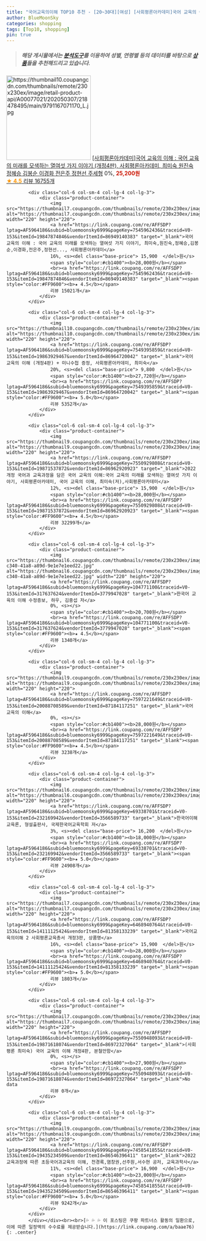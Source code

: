 ```yaml
---
title: "국어교육의이해 TOP10 추천 - [20~30대][여성] [사회평론아카데미]국어 교육의 이해 : 국어 교육의 미래를 모색하는 열여섯 가지 이야기 (개정4판), 사회평론아카데미, 최미"
author: BlueMoonSky
categories: shopping
tags: [Top10, shopping]
pin: true
---
```


> ##### 해당 게시물에서는 [**분석도구**](https://itemscout.io/)를 이용하여 **성별**, **연령별** 등의 데이터를 바탕으로 [**상품**](https://link.coupang.com/a/baae76)들을 추천해드리고 있습니다.
<div class="container"><div class="row">
            <div class="col-6 col-sm-4 col-lg-4 col-lg-3">
                <div class="product-container">
                    <img src="https://thumbnail10.coupangcdn.com/thumbnails/remote/230x230ex/image/retail-product-api/A00077021/202050307/218478495/main/9791167071170_L.jpg" alt="https://thumbnail10.coupangcdn.com/thumbnails/remote/230x230ex/image/retail-product-api/A00077021/202050307/218478495/main/9791167071170_L.jpg" width="220" height="220">
                    <a href="https://link.coupang.com/re/AFFSDP?lptag=AF5964186&subid=bluemoonsky6999&pageKey=7553080065&traceid=V0-153&itemId=19882261528&vendorItemId=86982754780" target="_blank">[사회평론아카데미]국어 교육의 이해 : 국어 교육의 미래를 모색하는 열여섯 가지 이야기 (개정4판), 사회평론아카데미, 최미숙 원진숙 정혜승 김봉순 이경화 전은주 정현선 주세형</a>
                    0%, <s></s> 
                    <span style="color:#cb1400"><b>25,200원</b></span>
                    <br><a href="https://link.coupang.com/re/AFFSDP?lptag=AF5964186&subid=bluemoonsky6999&pageKey=7553080065&traceid=V0-153&itemId=19882261528&vendorItemId=86982754780" target="_blank"><span style="color:#FF9600"><b>★ 4.5</b></span>
                    리뷰 16755개</a>
                </div>
            </div>
            
            <div class="col-6 col-sm-4 col-lg-4 col-lg-3">
                <div class="product-container">
                    <img src="https://thumbnail7.coupangcdn.com/thumbnails/remote/230x230ex/image/vendor_inventory/be8d/3b5513aedec709560d8ceb3f991adf75535ce6c8748974e1dfbba0f48fb3.png" alt="https://thumbnail7.coupangcdn.com/thumbnails/remote/230x230ex/image/vendor_inventory/be8d/3b5513aedec709560d8ceb3f991adf75535ce6c8748974e1dfbba0f48fb3.png" width="220" height="220">
                    <a href="https://link.coupang.com/re/AFFSDP?lptag=AF5964186&subid=bluemoonsky6999&pageKey=7545962436&traceid=V0-153&itemId=19847874846&vendorItemId=86949140383" target="_blank">국어 교육의 이해 : 국어 교육의 미래를 모색하는 열여섯 가지 이야기, 최미숙,원진숙,정혜승,김봉순,이경화,전은주,정현선..., 사회평론아카데미</a>
                    16%, <s><del class="base-price"> 15,900  </del>원</s> 
                    <span style="color:#cb1400"><b>28,000원</b></span>
                    <br><a href="https://link.coupang.com/re/AFFSDP?lptag=AF5964186&subid=bluemoonsky6999&pageKey=7545962436&traceid=V0-153&itemId=19847874846&vendorItemId=86949140383" target="_blank"><span style="color:#FF9600"><b>★ 4.5</b></span>
                    리뷰 15021개</a>
                </div>
            </div>
            
            <div class="col-6 col-sm-4 col-lg-4 col-lg-3">
                <div class="product-container">
                    <img src="https://thumbnail10.coupangcdn.com/thumbnails/remote/230x230ex/image/vendor_inventory/6edc/44e4dd4717c4fd22ce9d98d8d5573abac843a2f151abc80da83a2cde8c5c.png" alt="https://thumbnail10.coupangcdn.com/thumbnails/remote/230x230ex/image/vendor_inventory/6edc/44e4dd4717c4fd22ce9d98d8d5573abac843a2f151abc80da83a2cde8c5c.png" width="220" height="220">
                    <a href="https://link.coupang.com/re/AFFSDP?lptag=AF5964186&subid=bluemoonsky6999&pageKey=7549395859&traceid=V0-153&itemId=19863929467&vendorItemId=86964720042" target="_blank">국어 교육의 이해 (개정4판) + 미니수첩 증정, 사회평론아카데미, 최미숙</a>
                    20%, <s><del class="base-price"> 9,800  </del>원</s> 
                    <span style="color:#cb1400"><b>27,720원</b></span>
                    <br><a href="https://link.coupang.com/re/AFFSDP?lptag=AF5964186&subid=bluemoonsky6999&pageKey=7549395859&traceid=V0-153&itemId=19863929467&vendorItemId=86964720042" target="_blank"><span style="color:#FF9600"><b>★ 5.0</b></span>
                    리뷰 5352개</a>
                </div>
            </div>
            
            <div class="col-6 col-sm-4 col-lg-4 col-lg-3">
                <div class="product-container">
                    <img src="https://thumbnail9.coupangcdn.com/thumbnails/remote/230x230ex/image/vendor_inventory/253e/3d13ae45ccc34c334374c2b21556fd95f7c03a677cf712fbbf225c7c61d5.jpg" alt="https://thumbnail9.coupangcdn.com/thumbnails/remote/230x230ex/image/vendor_inventory/253e/3d13ae45ccc34c334374c2b21556fd95f7c03a677cf712fbbf225c7c61d5.jpg" width="220" height="220">
                    <a href="https://link.coupang.com/re/AFFSDP?lptag=AF5964186&subid=bluemoonsky6999&pageKey=7550929808&traceid=V0-153&itemId=19871537872&vendorItemId=86962920923" target="_blank">2022 개정 국어과 교육과정을 담은 국어 교육의 이해:국어 교육의 미래를 모색하는 열여섯 가지 이야기, 사회평론아카데미, 국어 교육의 이해, 최미숙(저),사회평론아카데미</a>
                    12%, <s><del class="base-price"> 15,900  </del>원</s> 
                    <span style="color:#cb1400"><b>28,000원</b></span>
                    <br><a href="https://link.coupang.com/re/AFFSDP?lptag=AF5964186&subid=bluemoonsky6999&pageKey=7550929808&traceid=V0-153&itemId=19871537872&vendorItemId=86962920923" target="_blank"><span style="color:#FF9600"><b>★ 4.5</b></span>
                    리뷰 32299개</a>
                </div>
            </div>
            
            <div class="col-6 col-sm-4 col-lg-4 col-lg-3">
                <div class="product-container">
                    <img src="https://thumbnail6.coupangcdn.com/thumbnails/remote/230x230ex/image/retail/images/2018/06/28/13/6/5157b4cc-c340-41a8-a89d-9e1e7e1eed22.jpg" alt="https://thumbnail6.coupangcdn.com/thumbnails/remote/230x230ex/image/retail/images/2018/06/28/13/6/5157b4cc-c340-41a8-a89d-9e1e7e1eed22.jpg" width="220" height="220">
                    <a href="https://link.coupang.com/re/AFFSDP?lptag=AF5964186&subid=bluemoonsky6999&pageKey=104771100&traceid=V0-153&itemId=317637624&vendorItemId=3779947028" target="_blank">한국어 교육의 이해 수정증보, 하우, 김중섭 저</a>
                    0%, <s></s> 
                    <span style="color:#cb1400"><b>20,700원</b></span>
                    <br><a href="https://link.coupang.com/re/AFFSDP?lptag=AF5964186&subid=bluemoonsky6999&pageKey=104771100&traceid=V0-153&itemId=317637624&vendorItemId=3779947028" target="_blank"><span style="color:#FF9600"><b>★ 4.5</b></span>
                    리뷰 1340개</a>
                </div>
            </div>
            
            <div class="col-6 col-sm-4 col-lg-4 col-lg-3">
                <div class="product-container">
                    <img src="https://thumbnail9.coupangcdn.com/thumbnails/remote/230x230ex/image/vendor_inventory/fb41/f2cc410e93955e56d0b418b4d70b45d5bdf4595ce60d52beec99b8efc536.jpg" alt="https://thumbnail9.coupangcdn.com/thumbnails/remote/230x230ex/image/vendor_inventory/fb41/f2cc410e93955e56d0b418b4d70b45d5bdf4595ce60d52beec99b8efc536.jpg" width="220" height="220">
                    <a href="https://link.coupang.com/re/AFFSDP?lptag=AF5964186&subid=bluemoonsky6999&pageKey=7597221649&traceid=V0-153&itemId=20088708589&vendorItemId=87184117251" target="_blank">국어 교육의 이해</a>
                    0%, <s></s> 
                    <span style="color:#cb1400"><b>28,000원</b></span>
                    <br><a href="https://link.coupang.com/re/AFFSDP?lptag=AF5964186&subid=bluemoonsky6999&pageKey=7597221649&traceid=V0-153&itemId=20088708589&vendorItemId=87184117251" target="_blank"><span style="color:#FF9600"><b>★ 4.5</b></span>
                    리뷰 3238개</a>
                </div>
            </div>
            
            <div class="col-6 col-sm-4 col-lg-4 col-lg-3">
                <div class="product-container">
                    <img src="https://thumbnail6.coupangcdn.com/thumbnails/remote/230x230ex/image/vendor_inventory/8a44/56ec6e6d5be14492bf73882a516d96ad2e9c1758cbca58197679e301632a.jpg" alt="https://thumbnail6.coupangcdn.com/thumbnails/remote/230x230ex/image/vendor_inventory/8a44/56ec6e6d5be14492bf73882a516d96ad2e9c1758cbca58197679e301632a.jpg" width="220" height="220">
                    <a href="https://link.coupang.com/re/AFFSDP?lptag=AF5964186&subid=bluemoonsky6999&pageKey=69338701&traceid=V0-153&itemId=232169942&vendorItemId=3566589733" target="_blank">한국어이해교육론, 형설출판사, 국제한국어교육학회 저</a>
                    3%, <s><del class="base-price"> 16,200  </del>원</s> 
                    <span style="color:#cb1400"><b>18,000원</b></span>
                    <br><a href="https://link.coupang.com/re/AFFSDP?lptag=AF5964186&subid=bluemoonsky6999&pageKey=69338701&traceid=V0-153&itemId=232169942&vendorItemId=3566589733" target="_blank"><span style="color:#FF9600"><b>★ 5.0</b></span>
                    리뷰 24908개</a>
                </div>
            </div>
            
            <div class="col-6 col-sm-4 col-lg-4 col-lg-3">
                <div class="product-container">
                    <img src="https://thumbnail7.coupangcdn.com/thumbnails/remote/230x230ex/image/vendor_inventory/2d92/b4521c92f45447088038401318ee4c7d252f32f750149e0d6e4b560b3097.jpg" alt="https://thumbnail7.coupangcdn.com/thumbnails/remote/230x230ex/image/vendor_inventory/2d92/b4521c92f45447088038401318ee4c7d252f32f750149e0d6e4b560b3097.jpg" width="220" height="220">
                    <a href="https://link.coupang.com/re/AFFSDP?lptag=AF5964186&subid=bluemoonsky6999&pageKey=6468940764&traceid=V0-153&itemId=14111125424&vendorItemId=81358133239" target="_blank">국어교육의이해 2 사회평론교육총서 개정3판, 상품명</a>
                    16%, <s><del class="base-price"> 15,900  </del>원</s> 
                    <span style="color:#cb1400"><b>28,000원</b></span>
                    <br><a href="https://link.coupang.com/re/AFFSDP?lptag=AF5964186&subid=bluemoonsky6999&pageKey=6468940764&traceid=V0-153&itemId=14111125424&vendorItemId=81358133239" target="_blank"><span style="color:#FF9600"><b>★ 5.0</b></span>
                    리뷰 1803개</a>
                </div>
            </div>
            
            <div class="col-6 col-sm-4 col-lg-4 col-lg-3">
                <div class="product-container">
                    <img src="https://thumbnail7.coupangcdn.com/thumbnails/remote/230x230ex/image/vendor_inventory/edb7/c90aa4c2e4c8b93639e423bcb5ab7754422e6b66de3ee9dd208f127ca65f.png" alt="https://thumbnail7.coupangcdn.com/thumbnails/remote/230x230ex/image/vendor_inventory/edb7/c90aa4c2e4c8b93639e423bcb5ab7754422e6b66de3ee9dd208f127ca65f.png" width="220" height="220">
                    <a href="https://link.coupang.com/re/AFFSDP?lptag=AF5964186&subid=bluemoonsky6999&pageKey=7550948093&traceid=V0-153&itemId=19871618074&vendorItemId=86972327064" target="_blank">(사회평론 최미숙) 국어 교육의 이해 개정4판, 분철안함</a>
                    0%, <s></s> 
                    <span style="color:#cb1400"><b>27,900원</b></span>
                    <br><a href="https://link.coupang.com/re/AFFSDP?lptag=AF5964186&subid=bluemoonsky6999&pageKey=7550948093&traceid=V0-153&itemId=19871618074&vendorItemId=86972327064" target="_blank">No data
                    리뷰 0개</a>
                </div>
            </div>
            
            <div class="col-6 col-sm-4 col-lg-4 col-lg-3">
                <div class="product-container">
                    <img src="https://thumbnail9.coupangcdn.com/thumbnails/remote/230x230ex/image/vendor_inventory/4e1b/13460322b807816b217fc1521d923ba46b50d3ed0a34dbef2f1573765985.png" alt="https://thumbnail9.coupangcdn.com/thumbnails/remote/230x230ex/image/vendor_inventory/4e1b/13460322b807816b217fc1521d923ba46b50d3ed0a34dbef2f1573765985.png" width="220" height="220">
                    <a href="https://link.coupang.com/re/AFFSDP?lptag=AF5964186&subid=bluemoonsky6999&pageKey=7458541855&traceid=V0-153&itemId=19435234509&vendorItemId=86546396411" target="_blank">2022 교육과정에 따른 초등국어과교육의 이해, 천경록,염창권,선주원,서수현 공저, 교육과학사</a>
                    11%, <s><del class="base-price"> 16,900  </del>원</s> 
                    <span style="color:#cb1400"><b>23,000원</b></span>
                    <br><a href="https://link.coupang.com/re/AFFSDP?lptag=AF5964186&subid=bluemoonsky6999&pageKey=7458541855&traceid=V0-153&itemId=19435234509&vendorItemId=86546396411" target="_blank"><span style="color:#FF9600"><b>★ 5.0</b></span>
                    리뷰 9242개</a>
                </div>
            </div>
            </div></div><br><br>[💦 💦 💦 이 포스팅은 쿠팡 파트너스 활동의 일환으로, 이에 따른 일정액의 수수료를 제공받습니다.](https://link.coupang.com/a/baae76){: .center}
